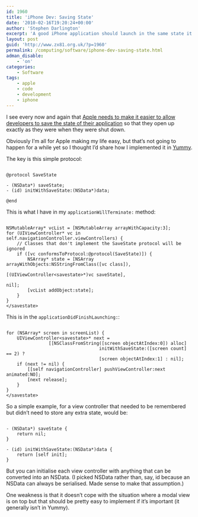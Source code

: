 ```yaml
---
id: 1960
title: 'iPhone Dev: Saving State'
date: '2010-02-16T19:20:24+00:00'
author: 'Stephen Darlington'
excerpt: 'A good iPhone application should launch in the same state it was in when it was last closed. Here''s how I do it in my apps.'
layout: post
guid: 'http://www.zx81.org.uk/?p=1960'
permalink: /computing/software/iphone-dev-saving-state.html
adman_disable:
    - 'on'
categories:
    - Software
tags:
    - apple
    - code
    - development
    - iphone
---
```


I see every now and again that [Apple needs to make it easier to allow developers to save the state of their application](http://db.tidbits.com/article/10989) so that they open up exactly as they were when they were shut down.

Obviously I’m all for Apple making my life easy, but that’s not going to happen for a while yet so I thought I’d share how I implemented it in [Yummy](http://www.yummyapp.com/).

The key is this simple protocol:

```

@protocol SaveState

- (NSData*) saveState;
- (id) initWithSaveState:(NSData*)data;

@end

```

This is what I have in my `applicationWillTerminate:` method:

```

NSMutableArray* vcList = [NSMutableArray arrayWithCapacity:3];
for (UIViewController* vc in self.navigationController.viewControllers) {
    // Classes that don't implement the SaveState protocol will be ignored
    if ([vc conformsToProtocol:@protocol(SaveState)]) {
        NSArray* state = [NSArray arrayWithObjects:NSStringFromClass([vc class]),
                                                                     [(UIViewController<savestate>*)vc saveState],
                                                                     nil];
        [vcList addObject:state];
    }
}
</savestate>
```

This is in the `applicationDidFinishLaunching:`:

```

for (NSArray* screen in screenList) {
    UIViewController<savestate>* next =
                [[NSClassFromString([screen objectAtIndex:0]) alloc]
                                   initWithSaveState:([screen count] == 2) ?
                                   [screen objectAtIndex:1] : nil];
    if (next != nil) {
        [[self navigationController] pushViewController:next animated:NO];
        [next release];
    }
}
</savestate>
```

So a simple example, for a view controller that needed to be remembered but didn’t need to store any extra state, would be:

```

- (NSData*) saveState {
    return nil;
}

- (id) initWithSaveState:(NSData*)data {
    return [self init];
}

```

But you can initialise each view controller with anything that can be converted into an NSData. (I picked NSData rather than, say, id because an NSData can always be serialised. Made sense to make that assumption.)

One weakness is that it doesn’t cope with the situation where a modal view is on top but that should be pretty easy to implement if it’s important (it generally isn’t in Yummy).